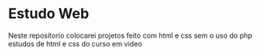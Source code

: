 # Estudo Web

 Neste repositorio colocarei projetos feito com html e css sem o uso do php estudos de html e css do curso em video
